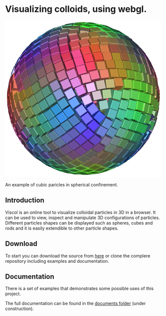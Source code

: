 # Visualizing colloids, using webgl.

![example](docs/example.png)

An example of cubic paricles in spherical confinement. 

## Introduction ##
Viscol is an online tool to visualize colloidal particles in 3D in a browser. It can be used to view, inspect and manipulate 
3D configurations of particles. Different particles shapes can be displayed such as spheres, cubes and rods and it
is easily extendible to other particle shapes. 

## Download ##

To start you can download the source from [here](../raw/master/docs/viscol.js) or clone the complere repository including examples and documentation.

## Documentation ##

There is a set of examples that demonstrates some possible uses of this project.

The full documentation can be found in the [documents folder](https://michielhermes.github.io/viscol/) (under construction).
